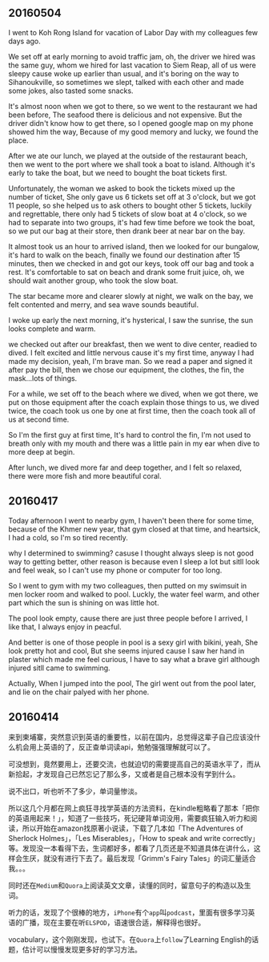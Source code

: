## 20160504

I went to Koh Rong Island for vacation of Labor Day with my colleagues few days ago.

We set off at early morning to avoid traffic jam, oh, the driver we hired was the same guy, whom we hired for last vacation to Siem Reap, all of us were sleepy cause woke up earlier than usual, and it's boring on the way to Sihanoukville, so sometimes we slept, talked with each other and made some jokes, also tasted some snacks.

It's almost noon when we got to there, so we went to the restaurant we had been before, The seafood there is delicious and not expensive. But the driver didn't know how to get there, so I opened google map on my phone showed him the way, Because of my good memory and lucky, we found the place.

After we ate our lunch, we played at the outside of the restaurant beach, then we went to the port where we shall took a boat to island. Although it's early to take the boat, but we need to bought the boat tickets first.

Unfortunately, the woman we asked to book the tickets mixed up the number of ticket, She only gave us 6 tickets set off at 3 o'clock, but we got 11 people, so she helped us to ask others to bought other 5 tickets, luckily and regrettable, there only had 5 tickets of slow boat at 4 o'clock, so we had to separate into two groups, it's had few time before we took the boat, so we put our bag at their store, then drank beer at near bar on the bay.

It almost took us an hour to arrived island, then we looked for our bungalow, it's hard to walk on the beach, finally we found our destination after 15 minutes, then we checked in and got our keys, took off our bag and took a rest. It's comfortable to sat on beach and drank some fruit juice, oh, we should wait another group, who took the slow boat.

The star became more and clearer slowly at night, we walk on the bay, we felt contented and merry, and sea wave sounds beautiful.

I woke up early the next morning, it's hysterical, I saw the sunrise, the sun looks complete and warm.

we checked out after our breakfast, then we went to dive center, readied to dived. I felt excited and little nervous cause it's my first time, anyway I had made my decision, yeah, I'm brave man. So we read a paper and signed it after pay the bill, then we chose our equipment, the clothes, the fin, the mask...lots of things.

For a while, we set off to the beach where we dived, when we got there, we put on those equipment after the coach explain those things to us, we dived twice, the coach took us one by one at first time, then the coach took all of us at second time.

So I'm the first guy at first time, It's hard to control the fin, I'm not used to breath only with my mouth and there was a little pain in my ear when dive to more deep at begin.

After lunch, we dived more far and deep together, and I felt so relaxed, there were more fish and more beautiful coral.

## 20160417

Today afternoon I went to nearby gym, I haven't been there for some time, because of the Khmer new year, that gym closed at that time, and heartsick, I had a cold, so I'm so tired recently.

why I determined to swimming? casuse I thought always sleep is not good way to getting better, other reason is because even I sleep a lot but sitll look and feel weak, so I can't use my phone or computer for too long.

So I went to gym with my two colleagues, then putted on my swimsuit in men locker room and walked to pool. 
Luckly, the water feel warm, and other part which the sun is shining on was little hot.

The pool look empty, cause there are just three people before I arrived, I like that, I always enjoy in peacful.

And better is one of those people in pool is a sexy girl with bikini, yeah, She look pretty hot and cool, But she seems injured cause I saw her hand in plaster which made me feel curious, I have to say what a brave girl although injured sitll came to swimming.

Actually, When I jumped into the pool, The girl went out from the pool later, and lie on the chair palyed with her phone.

## 20160414

来到柬埔寨，突然意识到英语的重要性，以前在国内，总觉得这辈子自己应该没什么机会用上英语的了，反正查单词读api，勉勉强强理解就可以了。

可没想到，竟然要用上，还要交流，也就迫切的需要提高自己的英语水平了，而从新拾起，才发现自己已然忘记了那么多，又或者是自己根本没有学到什么。

说不出口，听也听不了多少，单词量惨淡。

所以这几个月都在网上疯狂寻找学英语的方法资料，在kindle粗略看了那本「把你的英语用起来！」，知道了一些技巧，死记硬背单词没用，需要疯狂输入听力和阅读，所以开始在amazon找原著小说读，下载了几本如「The Adventures of Sherlock Holmes」，「Les Miserables」，「How to speak and write correctly」等。发现没一本看得下去，生词都好多，都看了几页还是不知道具体在讲什么，这样会生厌，就没有进行下去了。最后发现「Grimm's Fairy Tales」的词汇量适合我。。。

同时还在`Medium`和`Quora`上阅读英文文章，读懂的同时，留意句子的构造以及生词。

听力的话，发现了个很棒的地方，`iPhone`有个`app`叫`podcast`，里面有很多学习英语的广播，现在主要在听`ELSPOD`，语速很合适，解释得也很好。

vocabulary，这个刚刚发现，也试下。在`Quora`上`follow`了Learning English的话题，估计可以慢慢发现更多好的学习方法。